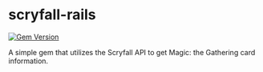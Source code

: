 # scryfall-rails
[![Gem Version](https://badge.fury.io/rb/scryfall.svg)](https://badge.fury.io/rb/scryfall)

A simple gem that utilizes the Scryfall API to get Magic: the Gathering card information.
